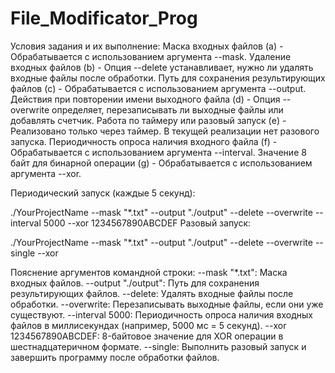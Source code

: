 # File_Modificator_Prog

Условия задания и их выполнение:
Маска входных файлов (a) - Обрабатывается с использованием аргумента --mask.
Удаление входных файлов (b) - Опция --delete устанавливает, нужно ли удалять входные файлы после обработки.
Путь для сохранения результирующих файлов (c) - Обрабатывается с использованием аргумента --output.
Действия при повторении имени выходного файла (d) - Опция --overwrite определяет, перезаписывать ли выходные файлы или добавлять счетчик.
Работа по таймеру или разовый запуск (e) - Реализовано только через таймер. В текущей реализации нет разового запуска.
Периодичность опроса наличия входного файла (f) - Обрабатывается с использованием аргумента --interval.
Значение 8 байт для бинарной операции (g) - Обрабатывается с использованием аргумента --xor.

Периодический запуск (каждые 5 секунд):

./YourProjectName --mask "*.txt" --output "./output" --delete --overwrite --interval 5000 --xor 1234567890ABCDEF
Разовый запуск:

./YourProjectName --mask "*.txt" --output "./output" --delete --overwrite --single --xor 

Пояснение аргументов командной строки:
--mask "*.txt": Маска входных файлов.
--output "./output": Путь для сохранения результирующих файлов.
--delete: Удалять входные файлы после обработки.
--overwrite: Перезаписывать выходные файлы, если они уже существуют.
--interval 5000: Периодичность опроса наличия входных файлов в миллисекундах (например, 5000 мс = 5 секунд).
--xor 1234567890ABCDEF: 8-байтовое значение для XOR операции в шестнадцатеричном формате.
--single: Выполнить разовый запуск и завершить программу после обработки файлов.
